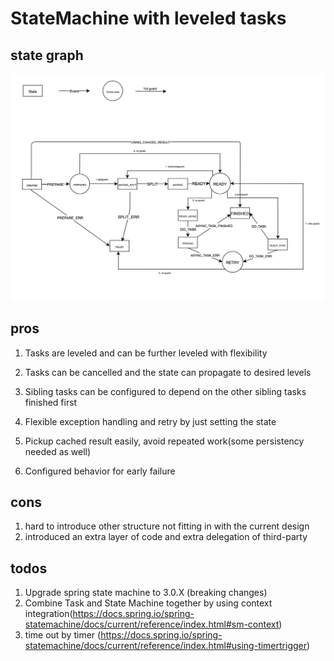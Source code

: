 # StateMachine with leveled tasks

## state graph
![img.png](img.png)

## pros
1. Tasks are leveled and can be further leveled with flexibility

2. Tasks can be cancelled and the state can propagate to desired levels

3. Sibling tasks can be configured to depend on the other sibling tasks finished first

4. Flexible exception handling and retry by just setting the state

5. Pickup cached result easily, avoid repeated work(some persistency needed as well)

6. Configured behavior for early failure


## cons
1. hard to introduce other structure not fitting in with the current design
2. introduced an extra layer of code and extra delegation of third-party

## todos
1. Upgrade spring state machine to 3.0.X (breaking changes)
2. Combine Task and State Machine together by using context integration(https://docs.spring.io/spring-statemachine/docs/current/reference/index.html#sm-context)
3. time out by timer (https://docs.spring.io/spring-statemachine/docs/current/reference/index.html#using-timertrigger)